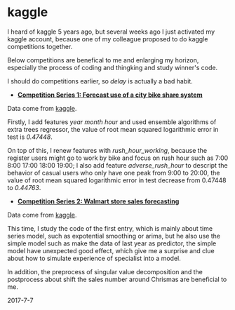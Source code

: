 # kaggle

I heard of kaggle 5 years ago, but several weeks ago I just activated my kaggle account, because one of my colleague proposed to do kaggle competitions together.

Below competitions are benefical to me and enlarging my horizon, especially the process of coding and thingking and study winner's code. 

I should do competitions earlier, so *delay* is actually a bad habit.



- **[Competition Series 1: Forecast use of a city bike share system](http://nbviewer.jupyter.org/github/yishi/kaggle/blob/master/competition_series_1_bike.ipynb)**

Data come from [kaggle](https://www.kaggle.com/c/bike-sharing-demand).

Firstly, I add features *year month hour* and used ensemble algorithms of extra trees regressor, the value of root mean squared logarithmic error in test is *0.47448*.

On top of this, I renew features with *rush_hour_working*, because the register users might go to work by bike and focus on rush hour such as 7:00 8:00 17:00 18:00 19:00; I also add feature *adverse_rush_hour* to descript the behavior of casual users who only have one peak from 9:00 to 20:00, the value of root mean squared logarithmic error in test decrease from 0.47448 to *0.44763*.



- **[Competition Series 2: Walmart store sales forecasting](https://github.com/yishi/kaggle/blob/master/competition_series_2_walmart.R)**

Data come from [kaggle](https://www.kaggle.com/c/walmart-recruiting-store-sales-forecasting).

This time, I study the code of the first entry, which is mainly about time series model, such as expotential smoothing or arima, but he also use the simple model such as make the data of last year as predictor, the simple model have unexpected good effect, which give me a surprise and clue about how to simulate experience of specialist into a model.

In addition, the preprocess of singular value decomposition and the postprocess about shift the sales number around Chrismas are beneficial to me.

2017-7-7

